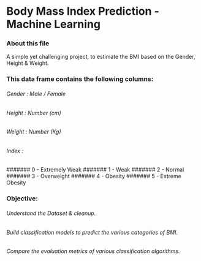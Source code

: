 # Body Mass Index Prediction - Machine Learning

### About this file
A simple yet challenging project, to estimate the BMI based on the Gender, Height & Weight.

### This data frame contains the following columns:

###### Gender : Male / Female
###### Height : Number (cm)
###### Weight : Number (Kg)
######  Index :
####### 0 - Extremely Weak
####### 1 - Weak
####### 2 - Normal
####### 3 - Overweight
####### 4 - Obesity
####### 5 - Extreme Obesity

### Objective:
###### Understand the Dataset & cleanup.
###### Build classification models to predict the various categories of BMI.
###### Compare the evaluation metrics of various classification algorithms.
